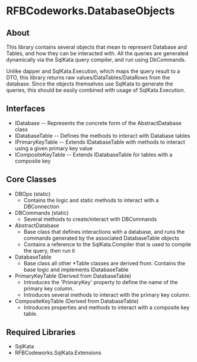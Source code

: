 ﻿# RFBCodeworks.DatabaseObjects
## About
This library contains several objects that mean to represent Database and Tables, and how they can be interacted with. All the queries are generated dynamically via the SqlKata query compiler, and run using DbCommands. 

Unlike dapper and SqlKata.Execution, which maps the query result to a DTO, this library returns raw values/DataTables/DataRows from the database. Since the objects themselves use SqlKata to generate the queries, this should be easily combined with usage of SqlKata.Execution.

## Interfaces
- IDatabase -- Represents the concrete form of the AbstractDatabase class
- IDatabaseTable -- Defines the methods to interact with Database tables
- IPrimaryKeyTable -- Extends IDatabaseTable with methods to interact using a given primary key value
- ICompositeKeyTable -- Extends IDatabaseTable for tables with a composite key

## Core Classes
- DBOps (static)
	- Contains the logic and static methods to interact with a DBConnection
- DBCommands (static)
	- Several methods to create/interact with DBCommands
- AbstractDatabase
	- Base class that defines interactions with a database, and runs the commands generated by the associated DatabaseTable objects
	- Contains a reference to the SqlKata.Compiler that is used to compile the query, then run it
- DatabaseTable
	- Base class all other *Table classes are derived from. Contains the base logic and implements IDatabaseTable
- PrimaryKeyTable (Derived from DatabaseTable)
	- Introduces the 'PrimaryKey' property to define the name of the primary key column.
	- Introduces several methods to interact with the primary key column.
- CompositeKeyTable (Derived from DatabaseTable)
	- Introduces properties and methods to interact with a composite key table.

## Required Libraries
- SqlKata
- RFBCodeworks.SqlKata.Extensions